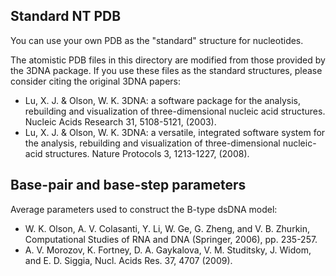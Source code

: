 ## Standard NT PDB

You can use your own PDB as the "standard" structure for nucleotides.

The atomistic PDB files in this directory are modified from those provided by the 3DNA package. 
If you use these files as the standard structures, please consider citing the original 3DNA papers:

- Lu, X. J. & Olson, W. K. 3DNA: a software package for the analysis, rebuilding and visualization of three-dimensional nucleic acid structures. Nucleic Acids Research 31, 5108-5121, (2003).
- Lu, X. J. & Olson, W. K. 3DNA: a versatile, integrated software system for the analysis, rebuilding and visualization of three-dimensional nucleic-acid structures. Nature Protocols 3, 1213-1227, (2008).


## Base-pair and base-step parameters

Average parameters used to construct the B-type dsDNA model:

- W. K. Olson, A. V. Colasanti, Y. Li, W. Ge, G. Zheng, and V. B. Zhurkin, Computational Studies of RNA and DNA (Springer, 2006), pp. 235-257.
- A. V. Morozov, K. Fortney, D. A. Gaykalova, V. M. Studitsky, J. Widom, and E. D. Siggia, Nucl. Acids Res. 37, 4707 (2009).
